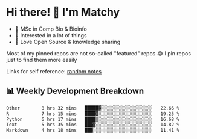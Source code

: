 # Hi there! 👋 I'm Matchy

- 🧬 MSc in Comp Bio & Bioinfo
- 🎈 Interested in a lot of things
- 💜 Love Open Source & knowledge sharing

Most of my pinned repos are not so-called "featured" repos 😂 I pin repos just to find them more easily

Links for self reference: [random notes](https://matchy233.github.io/random-notes)

## 📊 Weekly Development Breakdown

<!--START_SECTION:waka-->

```txt
Other        8 hrs 32 mins   █████▓░░░░░░░░░░░░░░░░░░░   22.66 %
R            7 hrs 15 mins   ████▓░░░░░░░░░░░░░░░░░░░░   19.25 %
Python       6 hrs 17 mins   ████▒░░░░░░░░░░░░░░░░░░░░   16.68 %
Text         5 hrs 35 mins   ███▓░░░░░░░░░░░░░░░░░░░░░   14.82 %
Markdown     4 hrs 18 mins   ███░░░░░░░░░░░░░░░░░░░░░░   11.41 %
```

<!--END_SECTION:waka-->
